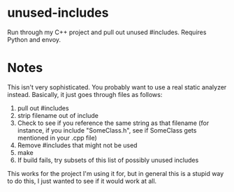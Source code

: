 unused-includes
===============

Run through my C++ project and pull out unused #includes.  Requires Python and envoy.

Notes
=====

This isn't very sophisticated.  You probably want to use a real static analyzer instead.  Basically, it just goes through files as follows:

1. pull out #includes
2. strip filename out of include
3. Check to see if you reference the same string as that filename (for instance, if you include "SomeClass.h", see if SomeClass gets mentioned in your .cpp file)
4. Remove #includes that might not be used
5. make
6. If build fails, try subsets of this list of possibly unused includes

This works for the project I'm using it for, but in general this is a stupid way to do this, I just wanted to see if it would work at all.
